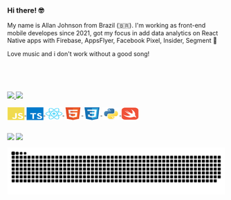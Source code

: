 ### Hi there! 🤓

My name is Allan Johnson from Brazil (🇧🇷). I'm working as front-end mobile developes since 2021, got my focus in add data analytics on React Native apps with Firebase, AppsFlyer, Facebook Pixel, Insider, Segment 🤯

Love music and i don't work without a good song!

<br /><br /><br />

 <div>
  <a href="https://github.com/johnsoncwb">
  <img height="180em" src="https://github-readme-stats.vercel.app/api?username=johnsoncwb&show_icons=true&theme=dracula&include_all_commits=true&count_private=true"/>
  <img height="180em" src="https://github-readme-stats.vercel.app/api/top-langs/?username=johnsoncwb&layout=compact&langs_count=7&theme=dracula"/>
</div>
<div style="display: inline_block"><br>
  <img align="center" alt="johnsoncwb-Js" height="30" width="40" src="https://raw.githubusercontent.com/devicons/devicon/master/icons/javascript/javascript-plain.svg">
  <img align="center" alt="johnsoncwb-Ts" height="30" width="40" src="https://raw.githubusercontent.com/devicons/devicon/master/icons/typescript/typescript-plain.svg">
  <img align="center" alt="johnsoncwb-React" height="30" width="40" src="https://raw.githubusercontent.com/devicons/devicon/master/icons/react/react-original.svg">
  <img align="center" alt="johnsoncwb-HTML" height="30" width="40" src="https://raw.githubusercontent.com/devicons/devicon/master/icons/html5/html5-original.svg">
  <img align="center" alt="johnsoncwb-CSS" height="30" width="40" src="https://raw.githubusercontent.com/devicons/devicon/master/icons/css3/css3-original.svg">
  <img align="center" alt="johnsoncwb-Python" height="30" width="40" src="https://raw.githubusercontent.com/devicons/devicon/master/icons/python/python-original.svg">
  <img align="center" alt="johnsoncwb-Python" height="30" width="40" src="https://raw.githubusercontent.com/devicons/devicon/master/icons/swift/swift-original.svg">

</div>
  
  ##
 
<div> 
  <a href="https://www.instagram.com/allanjohnsoncwb/" target="_blank"><img src="https://img.shields.io/badge/-Instagram-%23E4405F?style=for-the-badge&logo=instagram&logoColor=white" target="_blank"></a>
  <a href=https://www.linkedin.com/in/allan-johnson-2456a396/" target="_blank"><img src="https://img.shields.io/badge/-LinkedIn-%230077B5?style=for-the-badge&logo=linkedin&logoColor=white" target="_blank"></a> 
 
  ![Snake animation](https://github.com/LFMAKER/LFMAKER/blob/output/github-contribution-grid-snake.svg)
 
</div>
